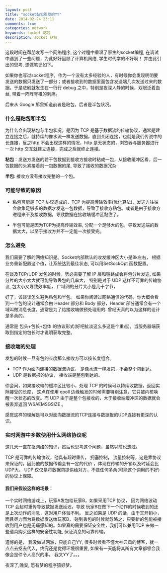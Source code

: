 ```yaml
---
layout: post
title: "socket黏包引发的YY"
date: 2014-02-24 23:11
comments: true
categories: network 
keywords: socket 粘包
description: socket 粘包 
---
```

这段时间在帮朋友写一个网络程序, 这个过程中重温了原生的socket编程, 在调试中遇到了一些问题，为此好好回顾了计算机网络, 学生时代学的不好啊！ 并由此引出的思考, 遂做笔记如下。

如果你也写过socket程序，作为一个没有太多经验的人，有时候你会发现明明要发送的数据只发送了一部分；或者接收到的数据里面包含发送端几次发送过来的数据。于是悲剧就发生在一行行 debug 之中，特别是夜深人静的时候，双眼泛着血丝, 带着一阵阵脊椎的刺痛。

后来从 Google 那里知道前者是粘包，后者是半包状况。

### 什么是粘包和半包
为什么会出现粘包与半包状况，是因为 TCP 是基于数据流的传输协议，通常是建立连接之后，就持续的像水流一样发送数据，直到关闭连接，也就是我们传说中的长连接，反之http 不会出现这样的情况，http 是无状态的，浏览器与服务器进行一次 http 交互就建立连接，完成之后就终止连接。

**粘包**：发送方发送的若干包数据到接收方接收时粘成一包，从接收缓冲区看，后一包数据的头紧接着前一包数据的尾, 导致了接收的数据冗杂

**半包**: 接收方没有接收完整的一个包。

### 可能导致的原因

+ 粘包可能是 TCP 协议造成的，TCP 为提高传输效率(优化算法)，发送方往往会收集足够多的数据才发送一包数据，导致了接收方粘包。或者是由于接收方进程来不及接收数据，导致数据在接收端缓冲区黏住了。

+ 半包可能是因为TCP为提高传输效率, 分配一个足够大的包，导致发送端的数据太大，以至于接收方并不一定能一次接受完。

### 怎么避免
我们需要了解的网络知识是。Socket内部默认的收发缓冲区大小是8k左右， 根据业务重新配置这个值，让系统达到最佳状态, 可以用SetSockOpt 函数配置。

在谈及TCP/UDP 发包的时候，势必需要了解 IP 层和链路成会将包分片发送, 如果分片的大小太大就可能导致丢包的几率大， 特别是对于 UDP 这样不可靠的传输协议, 包太小又导致效率低， 广域网的分片大小是几十字节，

好了，该谈谈怎么避免粘包和半包。
如果你阅读过网络通信的代码，你大概会看到一个包的设计通常会由 Header 部分和 Body 部分，Header 部分通常会有一个域叫做消息长度，通常是为了给接收端做预处理用的. 曾经天真的以为这样的设计是多余的。

通常是 包头+包长+包体 的协议形式(好吧扯淡这么多这是个重点)，当服务器端获取到指定的包长时才说明获取完整。

### 接收端的处理
发包的时候一旦有包的长度那么接收方可以按长度组合。

+ TCP 作为面向连接的数据流协议， 是像水流一样发包，不会整个包到达。
+ UDP 是数据报的协议， 接收端是整包到达的。 

你会问，如果接收端的缓冲区比较小，处理 TCP 的时候可以持续收数据，返回实际接受的长度， 这点在使用 epoll 边缘触发的时候需要特别注意，它只被内核唤醒一次状态的改变。而 UDP 由于是整个包接收的，大于接收端缓冲区的数据就会被丢弃返回 WSAEMSGSIZE 。 

感觉这样的理解是可以对面向数据流的TCP连接与数据报的UDP连接有更深的认识。

### 实时网游中多数使用什么网络协议呢
这几天一直在抠网络的知识，然后也思考这个问题，虽然以前也想过。

TCP 是可靠的传输协议，他具有超时重传， 拥塞控制， 流量控制等，这是靠协议来保证的，因此他的数据传输会有一定的代价 ，体现在传输的开销以及时延会比UDP大， UDP 仅仅是将数据包提供给对方，不做任何多余(可能这个词用的不好)的协议上保障。 

#### 我们来假设这样的场景：

一个实时网络游戏上，玩家A发包给玩家B，如果采用TCP 协议， 因为网络波动 TCP 会超时重传导致数据发送延迟，导致 玩家B在做下一个动作的时候收到的还是上次动作的消息，这对用户体验不利。 反之如果是 UDP 的话，由于其开销小，而且尽力而为将数据发送给玩家B， 碰到丢包的时候就忽略之，只要新的包能被接收到用户也是无痛感知的。如果真的需要保证安全性，我们可以兼用TCP 来做一些道具购买这样的安全性功能, 保证消息的可靠传输。

遗憾的是， 我没做过网游，只能自己YY, 很多时候看不懂大神云风的博客，就一点点去抠去代入，终究还是觉得环境很重要, 如果有一天能将其所有文章都领会我像会是件令人高兴的事。 我又YY了。。。

夜深了,晚安, 愿有梦的程序猿好梦。

